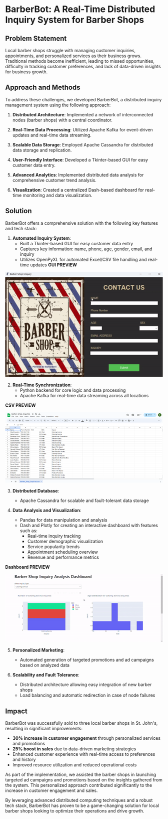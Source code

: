 # BarberBot: A Real-Time Distributed Inquiry System for Barber Shops

## Problem Statement

Local barber shops struggle with managing customer inquiries, appointments, and personalized services as their business grows. Traditional methods become inefficient, leading to missed opportunities, difficulty in tracking customer preferences, and lack of data-driven insights for business growth.


## Approach and Methods

To address these challenges, we developed BarberBot, a distributed inquiry management system using the following approach:

1. **Distributed Architecture**: Implemented a network of interconnected nodes (barber shops) with a central coordinator.

2. **Real-Time Data Processing**: Utilized Apache Kafka for event-driven updates and real-time data streaming.

3. **Scalable Data Storage**: Employed Apache Cassandra for distributed data storage and replication.

4. **User-Friendly Interface**: Developed a Tkinter-based GUI for easy customer data entry.

5. **Advanced Analytics**: Implemented distributed data analysis for comprehensive customer trend analysis.

6. **Visualization**: Created a centralized Dash-based dashboard for real-time monitoring and data visualization.

## Solution

BarberBot offers a comprehensive solution with the following key features and tech stack:

1. **Automated Inquiry System**:
   - Built a Tkinter-based GUI for easy customer data entry
   - Captures key information: name, phone, age, gender, email, and inquiry
   - Utilizes OpenPyXL for automated Excel/CSV file handling and real-time updates
**GUI PREVIEW**

![GUI PREVIEW](GUI.gif)

2. **Real-Time Synchronization**: 
   - Python backend for core logic and data processing
   - Apache Kafka for real-time data streaming across all locations

**CSV PREVIEW**

![Automated CSV](CSV.png)

3. **Distributed Database**:
   - Apache Cassandra for scalable and fault-tolerant data storage

4. **Data Analysis and Visualization**:
   - Pandas for data manipulation and analysis
   - Dash and Plotly for creating an interactive dashboard with features such as:
     - Real-time inquiry tracking
     - Customer demographic visualization
     - Service popularity trends
     - Appointment scheduling overview
     - Revenue and performance metrics

**Dashboard PREVIEW**


![GUI PREVIEW](dashboard.gif)

5. **Personalized Marketing**:
   - Automated generation of targeted promotions and ad campaigns based on analyzed data

6. **Scalability and Fault Tolerance**:
   - Distributed architecture allowing easy integration of new barber shops
   - Load balancing and automatic redirection in case of node failures

## Impact

BarberBot was successfully sold to three local barber shops in St. John's, resulting in significant improvements:

- **30% increase in customer engagement** through personalized services and promotions
- **25% boost in sales** due to data-driven marketing strategies
- Enhanced customer experience with real-time access to preferences and history
- Improved resource utilization and reduced operational costs

As part of the implementation, we assisted the barber shops in launching targeted ad campaigns and promotions based on the insights gathered from the system. This personalized approach contributed significantly to the increase in customer engagement and sales.

By leveraging advanced distributed computing techniques and a robust tech stack, BarberBot has proven to be a game-changing solution for local barber shops looking to optimize their operations and drive growth.

